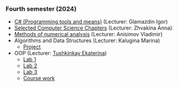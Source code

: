 ### Fourth semester (2024)
- [C# (Programming tools and means)](https://github.com/Dzmitry-Leushukou/BSUIR-Labs/tree/Semester_4/C%23%20(Programming%20tools%20and%20means)) (Lecturer: Glamazdin Igor)
- [Selected Computer Science Chapters](https://github.com/Dzmitry-Leushukou/353504_IGI_35350074/tree/main) (Lecturer: Zhvakina Anna)
- [Methods of numerical analysis](https://github.com/Dzmitry-Leushukou/BSUIR-Labs/tree/Semester_4/Methods%20of%20numerical%20analysis) (Lecturer: Anisimov Vladimir)
- Algorithms and Data Structures (Lecturer: Kalugina Marina)
  - [Project](https://github.com/Dzmitry-Leushukou/Algorithms-and-data-structures-project)
- OOP (Lecturer: [Tushkinkay Ekaterina](https://github.com/katetushkan))
  - [Lab 1](https://github.com/Dzmitry-Leushukou/BSUIR-Labs/tree/OOP_LR1) 
  - [Lab 2](https://github.com/Dzmitry-Leushukou/BSUIR-Labs/tree/OOP_LR2)
  - [Lab 3](https://github.com/Dzmitry-Leushukou/BSUIR-Labs/tree/OOP_LR3)
  - [Course work](https://github.com/Dzmitry-Leushukou/Msg)
